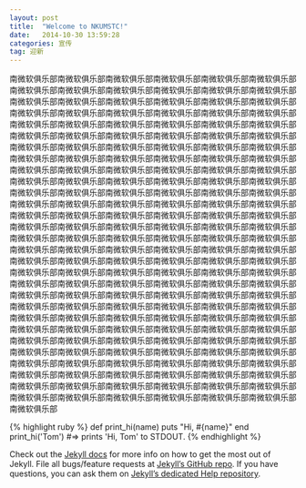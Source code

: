 ```yaml
---
layout: post
title:  "Welcome to NKUMSTC!"
date:   2014-10-30 13:59:28
categories: 宣传
tag: 迎新
---
```

南微软俱乐部南微软俱乐部南微软俱乐部南微软俱乐部南微软俱乐部南微软俱乐部南微软俱乐部南微软俱乐部南微软俱乐部南微软俱乐部南微软俱乐部南微软俱乐部南微软俱乐部南微软俱乐部南微软俱乐部南微软俱乐部南微软俱乐部南微软俱乐部南微软俱乐部南微软俱乐部南微软俱乐部南微软俱乐部南微软俱乐部南微软俱乐部南微软俱乐部南微软俱乐部南微软俱乐部南微软俱乐部南微软俱乐部南微软俱乐部南微软俱乐部南微软俱乐部南微软俱乐部南微软俱乐部南微软俱乐部南微软俱乐部南微软俱乐部南微软俱乐部南微软俱乐部南微软俱乐部南微软俱乐部南微软俱乐部南微软俱乐部南微软俱乐部南微软俱乐部南微软俱乐部南微软俱乐部南微软俱乐部南微软俱乐部南微软俱乐部南微软俱乐部南微软俱乐部南微软俱乐部南微软俱乐部南微软俱乐部南微软俱乐部南微软俱乐部南微软俱乐部南微软俱乐部南微软俱乐部南微软俱乐部南微软俱乐部南微软俱乐部南微软俱乐部南微软俱乐部南微软俱乐部南微软俱乐部南微软俱乐部南微软俱乐部南微软俱乐部南微软俱乐部南微软俱乐部南微软俱乐部南微软俱乐部南微软俱乐部南微软俱乐部南微软俱乐部南微软俱乐部南微软俱乐部南微软俱乐部南微软俱乐部南微软俱乐部南微软俱乐部南微软俱乐部南微软俱乐部南微软俱乐部南微软俱乐部南微软俱乐部南微软俱乐部南微软俱乐部南微软俱乐部南微软俱乐部南微软俱乐部南微软俱乐部南微软俱乐部南微软俱乐部南微软俱乐部南微软俱乐部南微软俱乐部南微软俱乐部南微软俱乐部南微软俱乐部南微软俱乐部南微软俱乐部南微软俱乐部南微软俱乐部南微软俱乐部南微软俱乐部南微软俱乐部南微软俱乐部南微软俱乐部南微软俱乐部南微软俱乐部南微软俱乐部南微软俱乐部南微软俱乐部南微软俱乐部南微软俱乐部南微软俱乐部南微软俱乐部南微软俱乐部南微软俱乐部南微软俱乐部南微软俱乐部南微软俱乐部南微软俱乐部南微软俱乐部南微软俱乐部南微软俱乐部南微软俱乐部南微软俱乐部南微软俱乐部南微软俱乐部南微软俱乐部南微软俱乐部南微软俱乐部南微软俱乐部南微软俱乐部南微软俱乐部南微软俱乐部南微软俱乐部南微软俱乐部南微软俱乐部南微软俱乐部南微软俱乐部南微软俱乐部南微软俱乐部南微软俱乐部南微软俱乐部南微软俱乐部南微软俱乐部南微软俱乐部南微软俱乐部南微软俱乐部南微软俱乐部南微软俱乐部南微软俱乐部南微软俱乐部南微软俱乐部南微软俱乐部南微软俱乐部南微软俱乐部南微软俱乐部南微软俱乐部南微软俱乐部南微软俱乐部南微软俱乐部南微软俱乐部南微软俱乐部南微软俱乐部南微软俱乐部南微软俱乐部南微软俱乐部南微软俱乐部南微软俱乐部

{% highlight ruby %}
def print_hi(name)
  puts "Hi, #{name}"
end
print_hi('Tom')
#=> prints 'Hi, Tom' to STDOUT.
{% endhighlight %}

Check out the [Jekyll docs][jekyll] for more info on how to get the most out of Jekyll. File all bugs/feature requests at [Jekyll’s GitHub repo][jekyll-gh]. If you have questions, you can ask them on [Jekyll’s dedicated Help repository][jekyll-help].

[jekyll]:      http://jekyllrb.com
[jekyll-gh]:   https://github.com/jekyll/jekyll
[jekyll-help]: https://github.com/jekyll/jekyll-help
